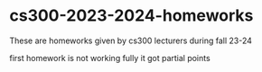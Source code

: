# cs300-2023-2024-homeworks

These are homeworks given by cs300 lecturers during fall 23-24

first homework is not working  fully it got partial points
